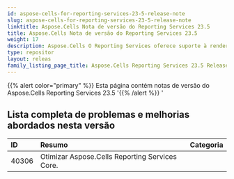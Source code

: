 ```yaml
---
id: aspose-cells-for-reporting-services-23-5-release-note
slug: aspose-cells-for-reporting-services-23-5-release-note
linktitle: Aspose.Cells Nota de versão do Reporting Services 23.5
title: Aspose.Cells Nota de versão do Reporting Services 23.5
weight: 17
description: Aspose.Cells O Reporting Services oferece suporte à renderização para tipos de relatórios de formato. por exemplo, Xlsx, Pdf, Json, Docx, Pptx, Html, Svg, Ods, Png e assim por diante
type: repositor
layout: releas
family_listing_page_title: Aspose.Cells Reporting Services 23.5 Release Note
---
```

{{% alert color="primary" %}} 
Esta página contém notas de versão do Aspose.Cells Reporting Services 23.5
'{{% /alert %}} '
##  **Lista completa de problemas e melhorias abordados nesta versão**

|**ID**|**Resumo**|**Categoria**|
| :- | :- | :- |
| 40306 | Otimizar Aspose.Cells Reporting Services Core.|
